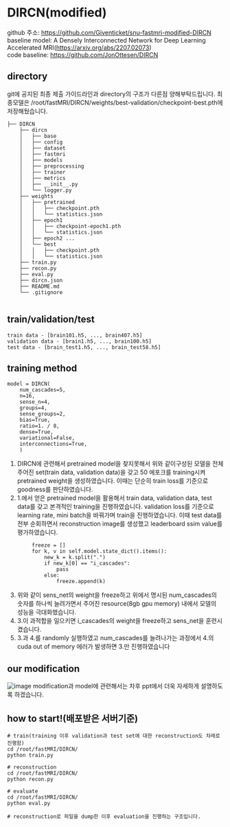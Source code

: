 # DIRCN(modified)
github 주소: https://github.com/Giventicket/snu-fastmri-modified-DIRCN
<br/>
baseline model: A Densely Interconnected Network for Deep Learning Accelerated MRI(https://arxiv.org/abs/2207.02073)
<br/>
code baseline: https://github.com/JonOttesen/DIRCN
## directory

git에 공지된 최종 제출 가이드라인과 directory의 구조가 다른점 양해부탁드립니다.
최종모델은 /root/fastMRI/DIRCN/weights/best-validation/checkpoint-best.pth에 저장해뒀습니다.
```
├── DIRCN
    ├── dircn
    │   ├── base
    │   ├── config
    │   ├── dataset
    │   ├── fastmri
    │   ├── models
    │   ├── preprocessing
    │   ├── trainer
    │   ├── metrics
    │   ├── __init__.py
    │   └── logger.py
    ├── weights
    │   ├── pretrained
    │   │   ├── checkpoint.pth
    │   │   └── statistics.json
    │   ├── epoch1
    │   │   ├── checkpoint-epoch1.pth
    │   │   └── statistics.json
    │   ├── epoch2 ...
    │   └── best
    │   │   ├── checkpoint.pth
    │   │   └── statistics.json
    ├── train.py
    ├── recon.py
    ├── eval.py
    ├── dircn.json
    ├── README.md
    └── .gitignore
        
```

## train/validation/test
```
train data - [brain101.h5, ..., brain407.h5]
validation data - [brain1.h5, ..., brain100.h5]
test data - [brain_test1.h5, ..., brain_test58.h5]
```

## training method
```
model = DIRCN(
    num_cascades=5,
    n=16,
    sense_n=4,
    groups=4,
    sense_groups=2,
    bias=True,
    ratio=1. / 8,
    dense=True,
    variational=False,
    interconnections=True,
    )
```
1. DIRCN에 관련해서 pretrained model을 찾지못해서 위와 같이구성된 모델을 전체 주어진 set(train data, validation data)을 갖고 50 에포크를 training시켜 pretrained weight을 생성하였습니다. 이때는 단순히 train loss를 기준으로 goodness를 판단하였습니다.
2. 1.에서 얻은 pretrained model을 활용해서 train data, validation data, test data를 갖고 본격적인 training을 진행하였습니다. validation loss를 기준으로 learning rate, mini batch을 바꿔가며 train을 진행하였습니다. 이때 test data를 전부 순회하면서 reconstruction image를 생성했고 leaderboard ssim value를 평가하였습니다.
```
        freeze = []
        for k, v in self.model.state_dict().items():
            new_k = k.split(".")
            if new_k[0] == "i_cascades":
                pass
            else:
                freeze.append(k)
```
3. 위와 같이 sens_net의 weight을 freeze하고 위에서 명시된 num_cascades의 숫자를 하나씩 늘려가면서 주어진 resource(8gb gpu memory) 내에서 모델의 성능을 극대화했습니다.
4. 3.이 과적합을 일으키면 i_cascades의 weight을 freeze하고 sens_net을 훈련시켰습니다.
5. 3.과 4.를 randomly 실행하였고 num_cascades를 늘려나가는 과정에서 4.의 cuda out of memory 에러가 발생하면 3.만 진행하였습니다

## our modification
![image](https://user-images.githubusercontent.com/39179946/185732142-44dcc3fb-d541-4b9d-bbc0-222c3e613780.png)
modification과 model에 관련해서는 차후 ppt에서 더욱 자세하게 설명하도록 하겠습니다.

## how to start!(배포받은 서버기준)
```
# train(training 이후 validation과 test set에 대한 reconstruction도 차례로 진행함)
cd /root/fastMRI/DIRCN/
python train.py

# reconstruction
cd /root/fastMRI/DIRCN/
python recon.py

# evaluate
cd /root/fastMRI/DIRCN/
python eval.py

# reconstruction로 파일을 dump한 이후 evaluation을 진행하는 구조입니다.
```
